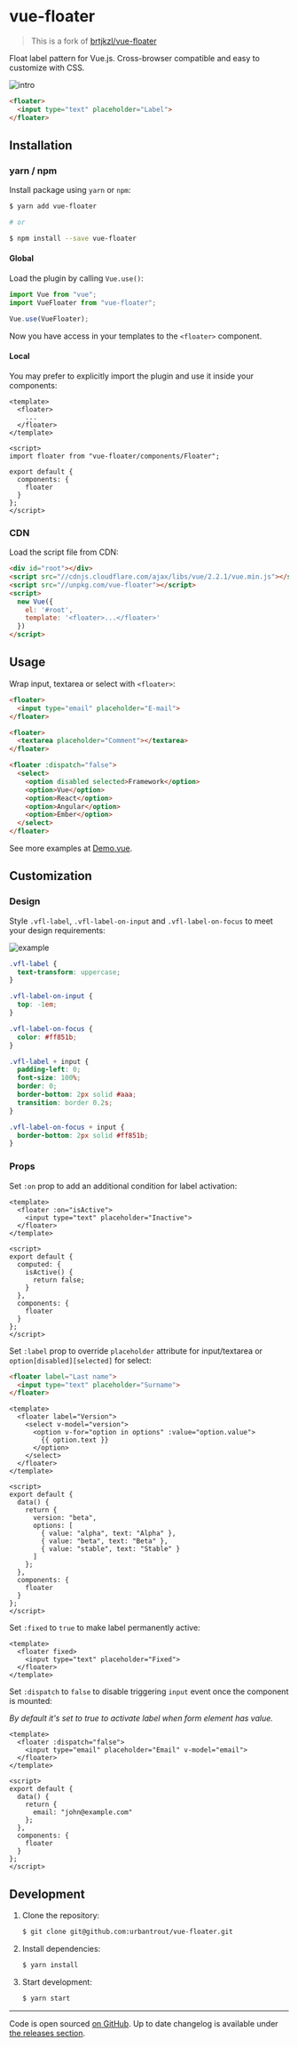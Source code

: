 # vue-floater

>  This is a fork of [brtjkzl/vue-floater](https://github.com/brtjkzl/vue-floater)

Float label pattern for Vue.js. Cross-browser compatible and easy to customize
with CSS.

![intro](https://github.com/urbantrout/vue-floater/raw/master/demo/intro.gif)

```html
<floater>
  <input type="text" placeholder="Label">
</floater>
```

## Installation

### yarn / npm

Install package using `yarn` or `npm`:

```sh
$ yarn add vue-floater

# or

$ npm install --save vue-floater
```

#### Global

Load the plugin by calling `Vue.use()`:

```js
import Vue from "vue";
import VueFloater from "vue-floater";

Vue.use(VueFloater);
```

Now you have access in your templates to the `<floater>` component.

#### Local

You may prefer to explicitly import the plugin and use it inside your components:

```vue
<template>
  <floater>
    ...
  </floater>
</template>

<script>
import floater from "vue-floater/components/Floater";

export default {
  components: {
    floater
  }
};
</script>
```

### CDN

Load the script file from CDN:

```html
<div id="root"></div>
<script src="//cdnjs.cloudflare.com/ajax/libs/vue/2.2.1/vue.min.js"></script>
<script src="//unpkg.com/vue-floater"></script>
<script>
  new Vue({
    el: '#root',
    template: '<floater>...</floater>'
  })
</script>
```

## Usage

Wrap input, textarea or select with `<floater>`:

```html
<floater>
  <input type="email" placeholder="E-mail">
</floater>

<floater>
  <textarea placeholder="Comment"></textarea>
</floater>

<floater :dispatch="false">
  <select>
    <option disabled selected>Framework</option>
    <option>Vue</option>
    <option>React</option>
    <option>Angular</option>
    <option>Ember</option>
  </select>
</floater>
```

See more examples at [Demo.vue](https://github.com/urbantrout/vue-floater/blob/master/demo/Demo.vue).

## Customization

### Design

Style `.vfl-label`, `.vfl-label-on-input` and `.vfl-label-on-focus`
to meet your design requirements:

![example](https://github.com/urbantrout/vue-floater/raw/master/demo/example.gif)

```css
.vfl-label {
  text-transform: uppercase;
}

.vfl-label-on-input {
  top: -1em;
}

.vfl-label-on-focus {
  color: #ff851b;
}

.vfl-label + input {
  padding-left: 0;
  font-size: 100%;
  border: 0;
  border-bottom: 2px solid #aaa;
  transition: border 0.2s;
}

.vfl-label-on-focus + input {
  border-bottom: 2px solid #ff851b;
}
```

### Props

Set `:on` prop to add an additional condition for label activation:

```vue
<template>
  <floater :on="isActive">
    <input type="text" placeholder="Inactive">
  </floater>
</template>

<script>
export default {
  computed: {
    isActive() {
      return false;
    }
  },
  components: {
    floater
  }
};
</script>
```

Set `:label` prop to override `placeholder` attribute for input/textarea or
`option[disabled][selected]` for select:

```html
<floater label="Last name">
  <input type="text" placeholder="Surname">
</floater>
```

```vue
<template>
  <floater label="Version">
    <select v-model="version">
      <option v-for="option in options" :value="option.value">
        {{ option.text }}
      </option>
    </select>
  </floater>
</template>

<script>
export default {
  data() {
    return {
      version: "beta",
      options: [
        { value: "alpha", text: "Alpha" },
        { value: "beta", text: "Beta" },
        { value: "stable", text: "Stable" }
      ]
    };
  },
  components: {
    floater
  }
};
</script>
```

Set `:fixed` to `true` to make label permanently active:

```vue
<template>
  <floater fixed>
    <input type="text" placeholder="Fixed">
  </floater>
</template>
```

Set `:dispatch` to `false` to disable triggering `input` event
once the component is mounted:

_By default it's set to true to activate label when form element has value._

```vue
<template>
  <floater :dispatch="false">
    <input type="email" placeholder="Email" v-model="email">
  </floater>
</template>

<script>
export default {
  data() {
    return {
      email: "john@example.com"
    };
  },
  components: {
    floater
  }
};
</script>
```

## Development

1.  Clone the repository:

    ```sh
    $ git clone git@github.com:urbantrout/vue-floater.git
    ```

2.  Install dependencies:

    ```sh
    $ yarn install
    ```

3.  Start development:

    ```sh
    $ yarn start
    ```

---

Code is open sourced [on GitHub](https://github.com/urbantrout/vue-floater). Up to date changelog is available under [the releases section](https://github.com/urbantrout/vue-floater/releases).
